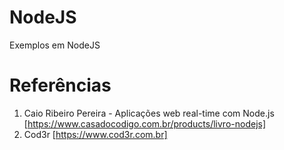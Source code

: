 # NodeJS
Exemplos em NodeJS


# Referências
1. Caio Ribeiro Pereira - Aplicações web real-time com Node.js [https://www.casadocodigo.com.br/products/livro-nodejs]
1. Cod3r [https://www.cod3r.com.br]